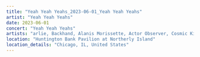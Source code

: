 ```yaml
---
title: "Yeah Yeah Yeahs_2023-06-01_Yeah Yeah Yeahs"
artist: "Yeah Yeah Yeahs"
date: 2023-06-01
concert: "Yeah Yeah Yeahs"
artists: "arlie, Backhand, Alanis Morissette, Actor Observer, Cosmic Kids, Anna Kramer, Azealia Banks, Caribou, Yeah Yeah Yeahs, 311, 070 Shake, Alice Phoebe Lou, Anais Chantal"
location: "Huntington Bank Pavilion at Northerly Island"
location_details: "Chicago, IL, United States"
---
```

